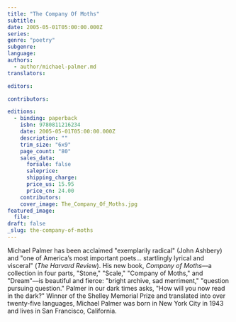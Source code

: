 ```yaml
---
title: "The Company Of Moths"
subtitle:
date: 2005-05-01T05:00:00.000Z
series:
genre: "poetry"
subgenre:
language:
authors:
  - author/michael-palmer.md
translators:

editors:

contributors:

editions:
  - binding: paperback
    isbn: 9780811216234
    date: 2005-05-01T05:00:00.000Z
    description: ""
    trim_size: "6x9"
    page_count: "80"
    sales_data:
      forsale: false
      saleprice:
      shipping_charge:
      price_us: 15.95
      price_cn: 24.00
    contributors:
    cover_image: The_Company_Of_Moths.jpg
featured_image:
  file:
draft: false
_slug: the-company-of-moths
---
```


Michael Palmer has been acclaimed "exemplarily radical" (John Ashbery) and "one of America’s most important poets... startlingly lyrical and visceral" (_The Harvard Review_). His new book, _Company of Moths_––a collection in four parts, "Stone," "Scale," "Company of Moths," and "Dream"––is beautiful and fierce: "bright archive, sad merriment," "question pursuing question." Palmer in our dark times asks, "How will you now read in the dark?" Winner of the Shelley Memorial Prize and translated into over twenty-five languages, Michael Palmer was born in New York City in 1943 and lives in San Francisco, California.


